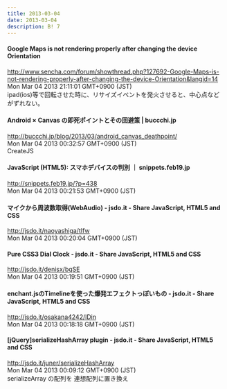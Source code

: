 ```yaml
---
title: 2013-03-04
date: 2013-03-04
description: B! 7
---
```


####  Google Maps is not rendering properly after changing the device Orientation
http://www.sencha.com/forum/showthread.php?127692-Google-Maps-is-not-rendering-properly-after-changing-the-device-Orientation&langid=14<br>
Mon Mar 04 2013 21:11:01 GMT+0900 (JST)<br>
ipad(ios)等で回転させた時に、リサイズイベントを発火させると、中心点などがずれない。


#### Android × Canvas の即死ポイントとその回避策 | buccchi.jp
http://buccchi.jp/blog/2013/03/android_canvas_deathpoint/<br>
Mon Mar 04 2013 00:32:57 GMT+0900 (JST)<br>
CreateJS


#### JavaScript (HTML5): スマホデバイスの判別 ｜ snippets.feb19.jp
http://snippets.feb19.jp/?p=438<br>
Mon Mar 04 2013 00:21:53 GMT+0900 (JST)<br>


#### マイクから周波数取得(WebAudio) - jsdo.it - Share JavaScript, HTML5 and CSS
http://jsdo.it/naoyashiga/tIfw<br>
Mon Mar 04 2013 00:20:04 GMT+0900 (JST)<br>


#### Pure CSS3 Dial Clock - jsdo.it - Share JavaScript, HTML5 and CSS
http://jsdo.it/denisx/bqSE<br>
Mon Mar 04 2013 00:19:51 GMT+0900 (JST)<br>


#### enchant.jsのTimelineを使った爆発エフェクトっぽいもの - jsdo.it - Share JavaScript, HTML5 and CSS
http://jsdo.it/osakana4242/lDin<br>
Mon Mar 04 2013 00:18:18 GMT+0900 (JST)<br>


#### [jQuery]serializeHashArray plugin - jsdo.it - Share JavaScript, HTML5 and CSS
http://jsdo.it/juner/serializeHashArray<br>
Mon Mar 04 2013 00:09:12 GMT+0900 (JST)<br>
serializeArray の配列を 連想配列に置き換え


